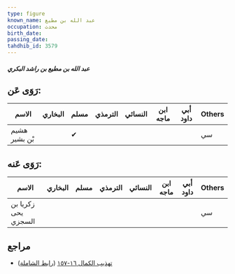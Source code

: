 ```yaml
---
type: figure
known_name: عبد الله بن مطيع
occupation: محدث
birth_date:
passing_date:
tahdhib_id: 3579
---
```

##### عبد الله بن مطيع بن راشد البكري

## رَوَى عَن:
| الاسم         | البخاري | مسلم | الترمذي | النسائي | ابن ماجه | أبي داود | Others |
| ------------- | ------- | ---- | ------- | ------- | -------- | -------- | ------ |
| هشيم بْن بشير |         | ✔    |         |         |          |          | سي     |
## رَوَى عَنه:
| الاسم               | البخاري | مسلم | الترمذي | النسائي | ابن ماجه | أبي داود | Others |
| ------------------- | ------- | ---- | ------- | ------- | -------- | -------- | ------ |
| زكريا بن يحى السجزي |         |      |         |         |          |          | سي     |
## مراجع
- [تهذيب الكمال ١٦-١٥٧](obsidian://open?vault=Tahdhib-al-Kamal&file=Figures/٣٥٧٩-عبد%20الله%20بن%20مطيع%20بن%20راشد%20البكري) ([رابط الشاملة](https://shamela.ws/book/3722/8150))